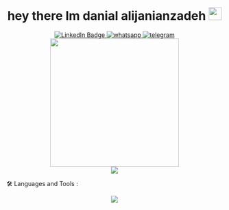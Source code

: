 <div id="header" align="center">
    <h1>
  hey there Im danial alijanianzadeh 
  <img src="https://media.giphy.com/media/hvRJCLFzcasrR4ia7z/giphy.gif" width="30px"/>
</h1>
      <div id="badges">
  <a href="https://www.linkedin.com/in/danial-a-51a164205/">
    <img src="https://img.shields.io/badge/LinkedIn-blue?style=for-the-badge&logo=linkedin&logoColor=white" alt="LinkedIn Badge"/>
  </a>
    <a href="https://wa.me/+989332768485">
        <img src="https://img.shields.io/badge/WhatsApp-25D366?style=for-the-badge&logo=whatsapp&logoColor=white" alt="whatsapp" />
    </a>
    <a href="https://t.me/danialajz">
        <img src="https://img.shields.io/badge/Telegram-2CA5E0?style=for-the-badge&logo=telegram&logoColor=white" alt="telegram"  />
    </a>
</div>
  <img src="https://media0.giphy.com/media/v1.Y2lkPTc5MGI3NjExZWx4bmdhMjBiMzNiMTk5bTlpMXpkazJocHF5dzFsaHViaHk0NmMybyZlcD12MV9pbnRlcm5hbF9naWZfYnlfaWQmY3Q9Zw/6foCnt5DOjiL8wsGaV/giphy.webp/giphy.gif" width="300"/>


  <div align=center">
    <img src="https://komarev.com/ghpvc/?username=danialajz&label=PROFILE+VIEWS" />
</div>
</div>


:hammer_and_wrench: Languages and Tools :

<p align="center">
  <a href="https://skillicons.dev">
    <img src="https://skillicons.dev/icons?i=html,css,bootstrap,tailwind,js,react,nextjs,redux,mongodb" />
  </a>
</p>
